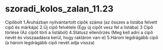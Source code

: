 # szoradi_kolos_zalan_11.23

Cipőbolt
1.Áruházban nyilvántartott cipők száma (az összes a listába felvett cipő és márkája)
2.Új cipő felvétele (Egy új cipőt vesz fel a listába)
3 Cipő törlése (Az cipőt törli a listából)
4.Státusz ellenőrzés (Meg kell adni a cipő nevét és visszaadásra kerül, hogy raktáron van-e)
5.Három legdrágább cipő (a három legdrágább cipő nevét adja vissza)
